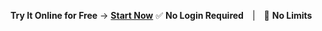 **Try It Online for Free** → [**Start Now**](https://colab.research.google.com/github/profinderbro/erome/blob/main/erome_scapper.ipynb)
✅ **No Login Required** | 🚀 **No Limits**

